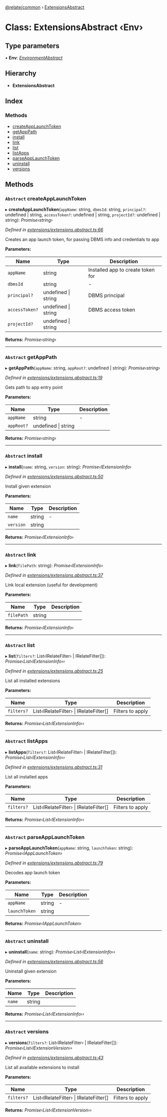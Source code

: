 [@relate/common](../README.md) › [ExtensionsAbstract](extensionsabstract.md)

# Class: ExtensionsAbstract ‹**Env**›

## Type parameters

▪ **Env**: *[EnvironmentAbstract](environmentabstract.md)*

## Hierarchy

* **ExtensionsAbstract**

## Index

### Methods

* [createAppLaunchToken](extensionsabstract.md#abstract-createapplaunchtoken)
* [getAppPath](extensionsabstract.md#abstract-getapppath)
* [install](extensionsabstract.md#abstract-install)
* [link](extensionsabstract.md#abstract-link)
* [list](extensionsabstract.md#abstract-list)
* [listApps](extensionsabstract.md#abstract-listapps)
* [parseAppLaunchToken](extensionsabstract.md#abstract-parseapplaunchtoken)
* [uninstall](extensionsabstract.md#abstract-uninstall)
* [versions](extensionsabstract.md#abstract-versions)

## Methods

### `Abstract` createAppLaunchToken

▸ **createAppLaunchToken**(`appName`: string, `dbmsId`: string, `principal?`: undefined | string, `accessToken?`: undefined | string, `projectId?`: undefined | string): *Promise‹string›*

*Defined in [extensions/extensions.abstract.ts:66](https://github.com/neo4j-devtools/relate/blob/master/packages/common/src/entities/extensions/extensions.abstract.ts#L66)*

Creates an app launch token, for passing DBMS info and credentials to app

**Parameters:**

Name | Type | Description |
------ | ------ | ------ |
`appName` | string | Installed app to create token for |
`dbmsId` | string | - |
`principal?` | undefined &#124; string | DBMS principal |
`accessToken?` | undefined &#124; string | DBMS access token |
`projectId?` | undefined &#124; string |   |

**Returns:** *Promise‹string›*

___

### `Abstract` getAppPath

▸ **getAppPath**(`appName`: string, `appRoot?`: undefined | string): *Promise‹string›*

*Defined in [extensions/extensions.abstract.ts:19](https://github.com/neo4j-devtools/relate/blob/master/packages/common/src/entities/extensions/extensions.abstract.ts#L19)*

Gets path to app entry point

**Parameters:**

Name | Type | Description |
------ | ------ | ------ |
`appName` | string | - |
`appRoot?` | undefined &#124; string |   |

**Returns:** *Promise‹string›*

___

### `Abstract` install

▸ **install**(`name`: string, `version`: string): *Promise‹IExtensionInfo›*

*Defined in [extensions/extensions.abstract.ts:50](https://github.com/neo4j-devtools/relate/blob/master/packages/common/src/entities/extensions/extensions.abstract.ts#L50)*

Install given extension

**Parameters:**

Name | Type | Description |
------ | ------ | ------ |
`name` | string | - |
`version` | string |   |

**Returns:** *Promise‹IExtensionInfo›*

___

### `Abstract` link

▸ **link**(`filePath`: string): *Promise‹IExtensionInfo›*

*Defined in [extensions/extensions.abstract.ts:37](https://github.com/neo4j-devtools/relate/blob/master/packages/common/src/entities/extensions/extensions.abstract.ts#L37)*

Link local extension (useful for development)

**Parameters:**

Name | Type | Description |
------ | ------ | ------ |
`filePath` | string |   |

**Returns:** *Promise‹IExtensionInfo›*

___

### `Abstract` list

▸ **list**(`filters?`: List‹IRelateFilter› | IRelateFilter[]): *Promise‹List‹IExtensionInfo››*

*Defined in [extensions/extensions.abstract.ts:25](https://github.com/neo4j-devtools/relate/blob/master/packages/common/src/entities/extensions/extensions.abstract.ts#L25)*

List all installed extensions

**Parameters:**

Name | Type | Description |
------ | ------ | ------ |
`filters?` | List‹IRelateFilter› &#124; IRelateFilter[] | Filters to apply  |

**Returns:** *Promise‹List‹IExtensionInfo››*

___

### `Abstract` listApps

▸ **listApps**(`filters?`: List‹IRelateFilter› | IRelateFilter[]): *Promise‹List‹IExtensionInfo››*

*Defined in [extensions/extensions.abstract.ts:31](https://github.com/neo4j-devtools/relate/blob/master/packages/common/src/entities/extensions/extensions.abstract.ts#L31)*

List all installed apps

**Parameters:**

Name | Type | Description |
------ | ------ | ------ |
`filters?` | List‹IRelateFilter› &#124; IRelateFilter[] | Filters to apply  |

**Returns:** *Promise‹List‹IExtensionInfo››*

___

### `Abstract` parseAppLaunchToken

▸ **parseAppLaunchToken**(`appName`: string, `launchToken`: string): *Promise‹IAppLaunchToken›*

*Defined in [extensions/extensions.abstract.ts:79](https://github.com/neo4j-devtools/relate/blob/master/packages/common/src/entities/extensions/extensions.abstract.ts#L79)*

Decodes app launch token

**Parameters:**

Name | Type | Description |
------ | ------ | ------ |
`appName` | string | - |
`launchToken` | string |   |

**Returns:** *Promise‹IAppLaunchToken›*

___

### `Abstract` uninstall

▸ **uninstall**(`name`: string): *Promise‹List‹IExtensionInfo››*

*Defined in [extensions/extensions.abstract.ts:56](https://github.com/neo4j-devtools/relate/blob/master/packages/common/src/entities/extensions/extensions.abstract.ts#L56)*

Uninstall given extension

**Parameters:**

Name | Type | Description |
------ | ------ | ------ |
`name` | string |   |

**Returns:** *Promise‹List‹IExtensionInfo››*

___

### `Abstract` versions

▸ **versions**(`filters?`: List‹IRelateFilter› | IRelateFilter[]): *Promise‹List‹IExtensionVersion››*

*Defined in [extensions/extensions.abstract.ts:43](https://github.com/neo4j-devtools/relate/blob/master/packages/common/src/entities/extensions/extensions.abstract.ts#L43)*

List all available extensions to install

**Parameters:**

Name | Type | Description |
------ | ------ | ------ |
`filters?` | List‹IRelateFilter› &#124; IRelateFilter[] | Filters to apply  |

**Returns:** *Promise‹List‹IExtensionVersion››*
